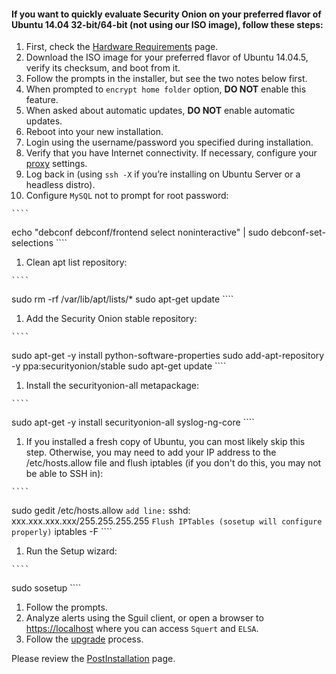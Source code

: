 #### If you want to quickly evaluate Security Onion on your preferred flavor of Ubuntu 14.04 32-bit/64-bit (not using our ISO image), follow these steps: ####
  1. First, check the [Hardware Requirements](Hardware) page.
  1. Download the ISO image for your preferred flavor of Ubuntu 14.04.5, verify its checksum,  and boot from it.<br>
  1. Follow the prompts in the installer, but see the two notes below first.<br>
  1. When prompted to `encrypt home folder` option, **DO NOT** enable this feature.<br>
  1. When asked about automatic updates, **DO NOT** enable automatic updates.<br>
  1. Reboot into your new installation.<br>
  1. Login using the username/password you specified during installation.<br>
  1. Verify that you have Internet connectivity.  If necessary, configure your [proxy](Proxy) settings</a>.<br>
  1. Log back in (using `ssh -X` if you’re installing on Ubuntu Server or a headless distro).<br>
  1. Configure `MySQL` not to prompt for root password:<br>

    ````
echo "debconf debconf/frontend select noninteractive" | sudo debconf-set-selections
    ````
  1. Clean apt list repository:

    ````
sudo rm -rf /var/lib/apt/lists/*
sudo apt-get update
    ````
  1. Add the Security Onion stable repository:<br>

    ````
sudo apt-get -y install python-software-properties
sudo add-apt-repository -y ppa:securityonion/stable
sudo apt-get update
    ````
  1. Install the securityonion-all metapackage:<br>

    ````
sudo apt-get -y install securityonion-all syslog-ng-core
    ````
  1. If you installed a fresh copy of Ubuntu, you can most likely skip this step.  Otherwise, you may need to add your IP address to the /etc/hosts.allow file and flush iptables (if you don't do this, you may not be able to SSH in):<br>

    ````
sudo gedit /etc/hosts.allow 
    ````
add line:
    ````
sshd: xxx.xxx.xxx.xxx/255.255.255.255
    ````
Flush IPTables (sosetup will configure properly)
    ````
iptables -F
    ````

  1. Run the Setup wizard:<br>

    ````
sudo sosetup
    ````
  1. Follow the prompts.<br>
  1. Analyze alerts using the Sguil client, or open a browser to <a href='https://localhost'>https://localhost</a> where you can access `Squert` and `ELSA`.<br>
  1. Follow the [upgrade](Upgrade) process.

Please review the [PostInstallation](PostInstallation) page.
